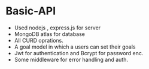 # Basic-API

- Used nodejs , express.js for server 
- MongoDB atlas for database
- All CURD oprations.
-  A goal model in which a users can set their goals
- Jwt for authentication and Bcrypt for password enc.
- Some middleware for error handling and auth.

